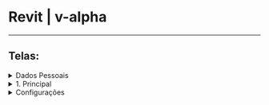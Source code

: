 # Revit | v-alpha

***

## Telas:

<details>
<summary> Dados Pessoais </summary>

O app deve apresentar uma tela para que o usuario possa inserir seus dados. Para que consiga dar inicio aos alongamentos.

O app deve apresentar um campo obrigatório "Me identifico como:" do tipo Select, com as opções "Feminino" e "Masculino", que **ao selecionar** define uma identificação de gênero.

O app deve apresentar um campo obrigatório "Peso" do tipo Edit número decimal com a seguinte máscara (###,##), o campo deve aceitar somente valores acima de 0 e abaixo de 300.00.

O app deve apresentar um Button "Continuar" que só ficará selecionável quando o usuario preencher os campos acima. **Ao tocar**, segue para a *Tela-Principal*.

</details>

<details>
<summary> 1. Principal </summary>

Essa tela servirá como "ancora" do app, portanto, o app deve sempre abrir nessa tela após o usuário já ter inserido os dados pessoais.

<details>
<summary> Comportamentos de componentes gerais  </summary>

- **Barras de progresso:** devem ser regressivas, e ter as cores alteradas (entre verde, amarelo, e vermelho) de acordo com a porcentagem atual.

- **Telas retrateis (direita e esquerda):** devem apresentar um botão lateral com a descrição na vertical quando retraídas, que quando tocados simulam um "swipe" (na direção oposta a que estão) até o final da tela, sobrepondo a tela principal.

- **Barra inferior:** deve alternar entre as visualizações quando tocado[Visualização principal, Visualização Secundária].

- **Botão de configuração:** deve ser visto no topo direito em todas as visualizações.

- **Barra de progresso (geral):**  deve ter a porcentagem definida por um calculo que considera as porcentagens de todos alongamentos (*Cálculo-2*), ter uma rotina de atualização a cada 5 min. com o app aberto, e estar posicionada centralizada no topo em todas as visualizações.


</details>

<details>
<summary> 1.1 Visualização Principal </summary>

Detalhes

</details>

<details>
<summary> 1.2 Visualização Secundária </summary>

O app deve apresentar uma visualização apenas as barras de progressos.

O app deve apresentar uma lista de todas as barras de progressos dos alongamento.

O app deve apresentar a barra de progresso da hidratação em uma uma seção separada.

</details>

Detalhes

</details>

<details>
<summary> Configurações </summary>

O app deve apresentar uma "tela" (um popup) para que o usuário faça alterações em seus dados pessoais.

O app deve apresentar um campo "Me identifico como:" do tipo Select, com as opções "Feminino" e "Masculino", que **ao selecionar** altera a identificação de gênero.

O app deve apresentar um campo "Peso" do tipo Edit número decimal com a seguinte máscara (###,##), o campo deve aceitar somente valores acima de 0 e abaixo de 300.00.

O app deve conter um Button "X" que **ao tocar** salva as alterarações e fecha o popup de configurações.